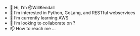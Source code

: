 - 👋 Hi, I’m @WillKendall
- 👀 I’m interested in Python, GoLang, and RESTful webservices
- 🌱 I’m currently learning AWS
- 💞️ I’m looking to collaborate on ?
- 📫 How to reach me ...

<!---
WillKendall/WillKendall is a ✨ special ✨ repository because its `README.md` (this file) appears on your GitHub profile.
You can click the Preview link to take a look at your changes.
--->
